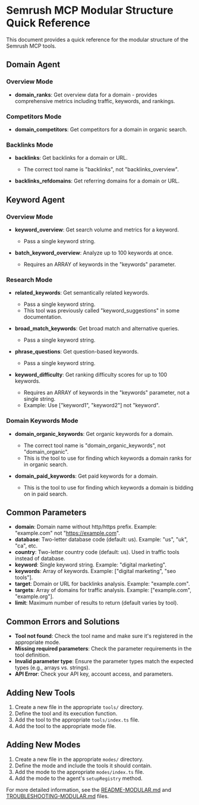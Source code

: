 # Semrush MCP Modular Structure Quick Reference

This document provides a quick reference for the modular structure of the Semrush MCP tools.

## Domain Agent

### Overview Mode

- **domain_ranks**: Get overview data for a domain - provides comprehensive metrics including traffic, keywords, and rankings.

### Competitors Mode

- **domain_competitors**: Get competitors for a domain in organic search.

### Backlinks Mode

- **backlinks**: Get backlinks for a domain or URL.
  - The correct tool name is "backlinks", not "backlinks_overview".

- **backlinks_refdomains**: Get referring domains for a domain or URL.

## Keyword Agent

### Overview Mode

- **keyword_overview**: Get search volume and metrics for a keyword.
  - Pass a single keyword string.

- **batch_keyword_overview**: Analyze up to 100 keywords at once.
  - Requires an ARRAY of keywords in the "keywords" parameter.

### Research Mode

- **related_keywords**: Get semantically related keywords.
  - Pass a single keyword string.
  - This tool was previously called "keyword_suggestions" in some documentation.

- **broad_match_keywords**: Get broad match and alternative queries.
  - Pass a single keyword string.

- **phrase_questions**: Get question-based keywords.
  - Pass a single keyword string.

- **keyword_difficulty**: Get ranking difficulty scores for up to 100 keywords.
  - Requires an ARRAY of keywords in the "keywords" parameter, not a single string.
  - Example: Use ["keyword1", "keyword2"] not "keyword".

### Domain Keywords Mode

- **domain_organic_keywords**: Get organic keywords for a domain.
  - The correct tool name is "domain_organic_keywords", not "domain_organic".
  - This is the tool to use for finding which keywords a domain ranks for in organic search.

- **domain_paid_keywords**: Get paid keywords for a domain.
  - This is the tool to use for finding which keywords a domain is bidding on in paid search.

## Common Parameters

- **domain**: Domain name without http/https prefix. Example: "example.com" not "https://example.com".
- **database**: Two-letter database code (default: us). Example: "us", "uk", "ca", etc.
- **country**: Two-letter country code (default: us). Used in traffic tools instead of database.
- **keyword**: Single keyword string. Example: "digital marketing".
- **keywords**: Array of keywords. Example: ["digital marketing", "seo tools"].
- **target**: Domain or URL for backlinks analysis. Example: "example.com".
- **targets**: Array of domains for traffic analysis. Example: ["example.com", "example.org"].
- **limit**: Maximum number of results to return (default varies by tool).

## Common Errors and Solutions

- **Tool not found**: Check the tool name and make sure it's registered in the appropriate mode.
- **Missing required parameters**: Check the parameter requirements in the tool definition.
- **Invalid parameter type**: Ensure the parameter types match the expected types (e.g., arrays vs. strings).
- **API Error**: Check your API key, account access, and parameters.

## Adding New Tools

1. Create a new file in the appropriate `tools/` directory.
2. Define the tool and its execution function.
3. Add the tool to the appropriate `tools/index.ts` file.
4. Add the tool to the appropriate mode file.

## Adding New Modes

1. Create a new file in the appropriate `modes/` directory.
2. Define the mode and include the tools it should contain.
3. Add the mode to the appropriate `modes/index.ts` file.
4. Add the mode to the agent's `setupRegistry` method.

For more detailed information, see the [README-MODULAR.md](../README-MODULAR.md) and [TROUBLESHOOTING-MODULAR.md](./TROUBLESHOOTING-MODULAR.md) files.
